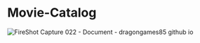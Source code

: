 # Movie-Catalog
![FireShot Capture 022 - Document - dragongames85 github io](https://github.com/DragonGames85/MovieCatalog/assets/93976357/9c586b62-14dc-4c01-afe5-b34ed8c4c949)
